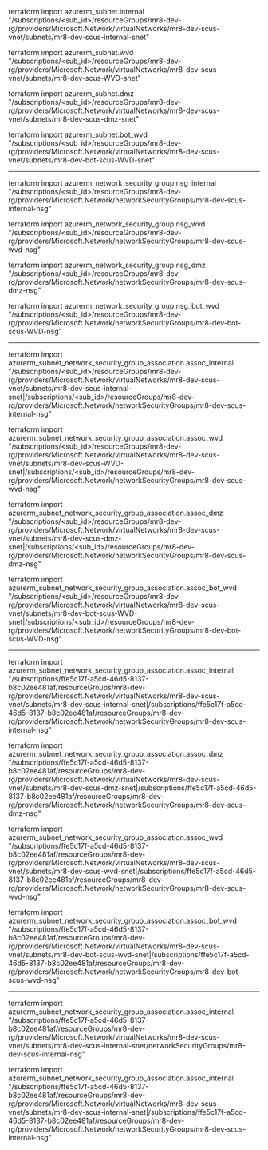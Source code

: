 terraform import azurerm_subnet.internal "/subscriptions/<sub_id>/resourceGroups/mr8-dev-rg/providers/Microsoft.Network/virtualNetworks/mr8-dev-scus-vnet/subnets/mr8-dev-scus-internal-snet"

terraform import azurerm_subnet.wvd "/subscriptions/<sub_id>/resourceGroups/mr8-dev-rg/providers/Microsoft.Network/virtualNetworks/mr8-dev-scus-vnet/subnets/mr8-dev-scus-WVD-snet"

terraform import azurerm_subnet.dmz "/subscriptions/<sub_id>/resourceGroups/mr8-dev-rg/providers/Microsoft.Network/virtualNetworks/mr8-dev-scus-vnet/subnets/mr8-dev-scus-dmz-snet"

terraform import azurerm_subnet.bot_wvd "/subscriptions/<sub_id>/resourceGroups/mr8-dev-rg/providers/Microsoft.Network/virtualNetworks/mr8-dev-scus-vnet/subnets/mr8-dev-bot-scus-WVD-snet"

---------------------------------------------------

terraform import azurerm_network_security_group.nsg_internal "/subscriptions/<sub_id>/resourceGroups/mr8-dev-rg/providers/Microsoft.Network/networkSecurityGroups/mr8-dev-scus-internal-nsg"

terraform import azurerm_network_security_group.nsg_wvd "/subscriptions/<sub_id>/resourceGroups/mr8-dev-rg/providers/Microsoft.Network/networkSecurityGroups/mr8-dev-scus-wvd-nsg"

terraform import azurerm_network_security_group.nsg_dmz "/subscriptions/<sub_id>/resourceGroups/mr8-dev-rg/providers/Microsoft.Network/networkSecurityGroups/mr8-dev-scus-dmz-nsg"

terraform import azurerm_network_security_group.nsg_bot_wvd "/subscriptions/<sub_id>/resourceGroups/mr8-dev-rg/providers/Microsoft.Network/networkSecurityGroups/mr8-dev-bot-scus-WVD-nsg"




-----------------------------------

terraform import azurerm_subnet_network_security_group_association.assoc_internal "/subscriptions/<sub_id>/resourceGroups/mr8-dev-rg/providers/Microsoft.Network/virtualNetworks/mr8-dev-scus-vnet/subnets/mr8-dev-scus-internal-snet|/subscriptions/<sub_id>/resourceGroups/mr8-dev-rg/providers/Microsoft.Network/networkSecurityGroups/mr8-dev-scus-internal-nsg"

terraform import azurerm_subnet_network_security_group_association.assoc_wvd "/subscriptions/<sub_id>/resourceGroups/mr8-dev-rg/providers/Microsoft.Network/virtualNetworks/mr8-dev-scus-vnet/subnets/mr8-dev-scus-WVD-snet|/subscriptions/<sub_id>/resourceGroups/mr8-dev-rg/providers/Microsoft.Network/networkSecurityGroups/mr8-dev-scus-wvd-nsg"

terraform import azurerm_subnet_network_security_group_association.assoc_dmz "/subscriptions/<sub_id>/resourceGroups/mr8-dev-rg/providers/Microsoft.Network/virtualNetworks/mr8-dev-scus-vnet/subnets/mr8-dev-scus-dmz-snet|/subscriptions/<sub_id>/resourceGroups/mr8-dev-rg/providers/Microsoft.Network/networkSecurityGroups/mr8-dev-scus-dmz-nsg"

terraform import azurerm_subnet_network_security_group_association.assoc_bot_wvd "/subscriptions/<sub_id>/resourceGroups/mr8-dev-rg/providers/Microsoft.Network/virtualNetworks/mr8-dev-scus-vnet/subnets/mr8-dev-bot-scus-WVD-snet|/subscriptions/<sub_id>/resourceGroups/mr8-dev-rg/providers/Microsoft.Network/networkSecurityGroups/mr8-dev-bot-scus-WVD-nsg"



---------

terraform import azurerm_subnet_network_security_group_association.assoc_internal \
"/subscriptions/ffe5c17f-a5cd-46d5-8137-b8c02ee481af/resourceGroups/mr8-dev-rg/providers/Microsoft.Network/virtualNetworks/mr8-dev-scus-vnet/subnets/mr8-dev-scus-internal-snet\|/subscriptions/ffe5c17f-a5cd-46d5-8137-b8c02ee481af/resourceGroups/mr8-dev-rg/providers/Microsoft.Network/networkSecurityGroups/mr8-dev-scus-internal-nsg"

terraform import azurerm_subnet_network_security_group_association.assoc_dmz \
"/subscriptions/ffe5c17f-a5cd-46d5-8137-b8c02ee481af/resourceGroups/mr8-dev-rg/providers/Microsoft.Network/virtualNetworks/mr8-dev-scus-vnet/subnets/mr8-dev-scus-dmz-snet\|/subscriptions/ffe5c17f-a5cd-46d5-8137-b8c02ee481af/resourceGroups/mr8-dev-rg/providers/Microsoft.Network/networkSecurityGroups/mr8-dev-scus-dmz-nsg"

terraform import azurerm_subnet_network_security_group_association.assoc_wvd \
"/subscriptions/ffe5c17f-a5cd-46d5-8137-b8c02ee481af/resourceGroups/mr8-dev-rg/providers/Microsoft.Network/virtualNetworks/mr8-dev-scus-vnet/subnets/mr8-dev-scus-wvd-snet\|/subscriptions/ffe5c17f-a5cd-46d5-8137-b8c02ee481af/resourceGroups/mr8-dev-rg/providers/Microsoft.Network/networkSecurityGroups/mr8-dev-scus-wvd-nsg"

terraform import azurerm_subnet_network_security_group_association.assoc_bot_wvd \
"/subscriptions/ffe5c17f-a5cd-46d5-8137-b8c02ee481af/resourceGroups/mr8-dev-rg/providers/Microsoft.Network/virtualNetworks/mr8-dev-scus-vnet/subnets/mr8-dev-bot-scus-wvd-snet\|/subscriptions/ffe5c17f-a5cd-46d5-8137-b8c02ee481af/resourceGroups/mr8-dev-rg/providers/Microsoft.Network/networkSecurityGroups/mr8-dev-bot-scus-wvd-nsg"

----------

terraform import azurerm_subnet_network_security_group_association.assoc_internal \
"/subscriptions/ffe5c17f-a5cd-46d5-8137-b8c02ee481af/resourceGroups/mr8-dev-rg/providers/Microsoft.Network/virtualNetworks/mr8-dev-scus-vnet/subnets/mr8-dev-scus-internal-snet/networkSecurityGroups/mr8-dev-scus-internal-nsg"



terraform import azurerm_subnet_network_security_group_association.assoc_internal \
"/subscriptions/ffe5c17f-a5cd-46d5-8137-b8c02ee481af/resourceGroups/mr8-dev-rg/providers/Microsoft.Network/virtualNetworks/mr8-dev-scus-vnet/subnets/mr8-dev-scus-internal-snet|/subscriptions/ffe5c17f-a5cd-46d5-8137-b8c02ee481af/resourceGroups/mr8-dev-rg/providers/Microsoft.Network/networkSecurityGroups/mr8-dev-scus-internal-nsg"







